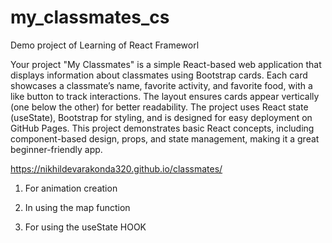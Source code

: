 # my_classmates_cs
Demo project of Learning of React Frameworl

<!-- Project Description -->
Your project "My Classmates" is a simple React-based web application that displays information about classmates using Bootstrap cards. Each card showcases a classmate’s name, favorite activity, and favorite food, with a like button to track interactions. The layout ensures cards appear vertically (one below the other) for better readability. The project uses React state (useState), Bootstrap for styling, and is designed for easy deployment on GitHub Pages. This project demonstrates basic React concepts, including component-based design, props, and state management, making it a great beginner-friendly app. 

<!-- Github page link -->

https://nikhildevarakonda320.github.io/classmates/


<!-- AI used -->

1. For animation creation

2. In using the map function

3. For using the useState HOOK

